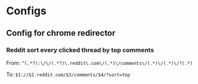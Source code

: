 # Configs

## Config for chrome redirector

### Reddit sort every clicked thread by top comments
From: ``^(.*?):\/\/(.*?)\.reddit\.com\/(.*)\/comments\/(.*)\/(.*)\/?(.*)
``

To: ``$1://$2.reddit.com/$3/comments/$4/?sort=top``
